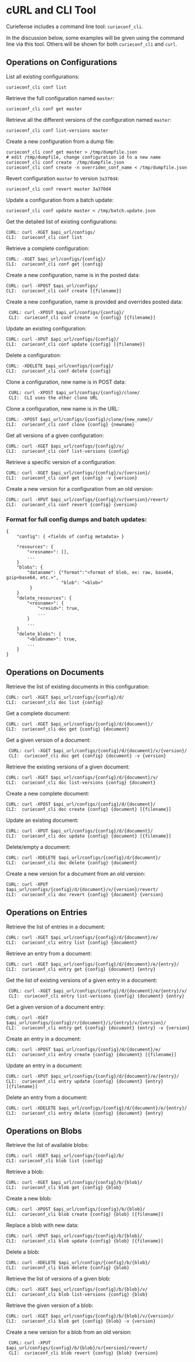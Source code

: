 # cURL and CLI Tool

Curiefense includes a command line tool: `curieconf_cli`.

In the discussion below, some examples will be given using the command line via this tool. Others will be shown for both `curieconf_cli` and `curl`.

## Operations on Configurations

List all existing configurations:

```text
curieconf_cli conf list
```

Retrieve the full configuration named `master`:

```text
curieconf_cli conf get master
```

Retrieve all the different versions of the configuration named `master`:

```text
curieconf_cli conf list-versions master
```

Create a new configuration from a dump file:

```text
curieconf_cli conf get master > /tmp/dumpfile.json
# edit /tmp/dumpfile, change configuration id to a new name
curieconf_cli conf create  /tmp/dumpfile.json
curieconf_cli conf create -n overriden_conf_name < /tmp/dumpfile.json
```

Revert configuration `master` to version `3a370d4`:

```text
curieconf_cli conf revert master 3a370d4
```

Update a configuration from a batch update:

```text
curieconf_cli conf update master < /tmp/batch.update.json
```

Get the detailed list of existing configurations:

```text
CURL: curl -XGET $api_url/configs/ 
CLI:  curieconf_cli conf list
```

Retrieve a complete configuration:

```text
CURL: -XGET $api_url/configs/{config}/ 
CLI:  curieconf_cli conf get {config}
```

Create a new configuration, name is in the posted data:

```text
CURL: curl -XPOST $api_url/configs/ 
CLI:  curieconf_cli conf create [{filename}]
```

Create a new configuration, name is provided and overrides posted data:

```text
 CURL: curl -XPOST $api_url/configs/{config}/ 
 CLI:  curieconf_cli conf create -n {config} [{filename}]
```

Update an existing configuration:

```text
CURL: curl -XPUT $api_url/configs/{config}/ 
CLI:  curieconf_cli conf update {config} [{filename}]
```

Delete a configuration:

```text
CURL: -XDELETE $api_url/configs/{config}/ 
CLI:  curieconf_cli conf delete {config}
```

Clone a configuration, new name is in POST data:

```text
 CURL: curl -XPOST $api_url/configs/{config}/clone/ 
 CLI:  CLI uses the other clone URL
```

Clone a configuration, new name is in the URL:

```text
CURL: -XPOST $api_url/configs/{config}/clone/{new_name}/ 
CLI:  curieconf_cli conf clone {config} {newname}
```

Get all versions of a given configuration:

```text
CURL: curl -XGET $api_url/configs/{config}/v/ 
CLI:  curieconf_cli conf list-versions {config}
```

Retrieve a specific version of a configuration:

```text
CURL: curl -XGET $api_url/configs/{config}/v/{version}/ 
CLI:  curieconf_cli conf get {config} -v {version}
```

Create a new version for a configuration from an old version:

```text
CURL: curl -XPUT $api_url/configs/{config}/v/{version}/revert/ 
CLI:  curieconf_cli conf revert {config} {version}
```

### Format for full config dumps and batch updates: <a id="markdown-header-format-for-full-config-dumps-and-batch-updates"></a>

```text
{
    "config": { <fields of config metadata> }

    "resources": {
        "<resname>": [],
        ...
    }
    "blobs": {
        "dataname": {"format":"<format of blob, ex: raw, base64, gzip+base64, etc.>", 
                     "blob": "<blob>"
         }
    }
    "delete_resources": {
        "<resname>": {
            "<resid>": true,
            ...
        }
        ...
    }
    "delete_blobs": {
        "<blobname>": true,
        ...
    }
}
```

## Operations on Documents

Retrieve the list of existing documents in this configuration:

```text
CURL: curl -XGET $api_url/configs/{config}/d/ 
CLI:  curieconf_cli doc list {config}
```

Get a complete document:

```text
CURL: curl -XGET $api_url/configs/{config}/d/{document}/ 
CLI:  curieconf_cli doc get {config} {document}
```

Get a given version of a document:

```text
 CURL: curl -XGET $api_url/configs/{config}/d/{document}/v/{version}/ 
 CLI:  curieconf_cli doc get {config} {document} -v {version}
```

Retrieve the existing versions of a given document:

```text
CURL: curl -XGET $api_url/configs/{config}/d/{document}/v/ 
CLI:  curieconf_cli doc list-versions {config} {document}
```

Create a new complete document:

```text
CURL: curl -XPOST $api_url/configs/{config}/d/{document}/ 
CLI:  curieconf_cli doc create {config} {document} [{filename}]
```

Update an existing document:

```text
CURL: curl -XPUT $api_url/configs/{config}/d/{document}/ 
CLI:  curieconf_cli doc update {config} {document} [{filename}]
```

Delete/empty a document:

```text
CURL: curl -XDELETE $api_url/configs/{config}/d/{document}/ 
CLI:  curieconf_cli doc delete {config} {document}
```

Create a new version for a document from an old version:

```text
CURL: curl -XPUT $api_url/configs/{config}/d/{document}/v/{version}/revert/ 
CLI:  curieconf_cli doc revert {config} {document} {version}
```

## Operations on Entries

Retrieve the list of entries in a document:

```text
CURL: curl -XGET $api_url/configs/{config}/d/{document}/e/ 
CLI:  curieconf_cli entry list {config} {document}
```

Retrieve an entry from a document:

```text
CURL: curl -XGET $api_url/configs/{config}/d/{document}/e/{entry}/ 
CLI:  curieconf_cli entry get {config} {document} {entry}
```

Get the list of existing versions of a given entry in a document:

```text
 CURL: curl -XGET $api_url/configs/{config}/d/{document}/e/{entry}/v/ 
 CLI:  curieconf_cli entry list-versions {config} {document} {entry}
```

Get a given version of a document entry:

```text
CURL: curl -XGET $api_url/configs/{config}/r/{document}/i/{entry}/v/{version}/ 
CLI:  curieconf_cli entry get {config} {document} {entry} -v {version}
```

Create an entry in a document:

```text
CURL: curl -XPOST $api_url/configs/{config}/d/{document}/e/ 
CLI:  curieconf_cli entry create {config} {document} [{filename}]
```

Update an entry in a document:

```text
CURL: curl -XPUT $api_url/configs/{config}/d/{document}/e/{entry}/ 
CLI:  curieconf_cli entry update {config} {document} {entry} [{filename}]
```

Delete an entry from a document:

```text
CURL: curl -XDELETE $api_url/configs/{config}/d/{document}/e/{entry}/ 
CLI:  curieconf_cli entry delete {config} {document} {entry}
```

## Operations on Blobs

Retrieve the list of available blobs:

```text
CURL: curl -XGET $api_url/configs/{config}/b/ 
CLI: curieconf_cli blob list {config}
```

Retrieve a blob:

```text
CURL: curl -XGET $api_url/configs/{config}/b/{blob}/ 
CLI:  curieconf_cli blob get {config} {blob}
```

Create a new blob:

```text
CURL: curl -XPOST $api_url/configs/{config}/b/{blob}/ 
CLI:  curieconf_cli blob create {config} {blob} [{filename}]
```

Replace a blob with new data:

```text
CURL: curl -XPUT $api_url/configs/{config}/b/{blob}/ 
CLI:  curieconf_cli blob update {config} {blob} [{filename}]
```

Delete a blob:

```text
CURL: curl -XDELETE $api_url/configs/{config}/b/{blob}/ 
CLI:  curieconf_cli blob delete {config} {blob}
```

Retrieve the list of versions of a given blob:

```text
CURL: curl -XGET $api_url/configs/{config}/b/{blob}/v/ 
CLI:  curieconf_cli blob list-versions {config} {blob}
```

Retrieve the given version of a blob:

```text
CURL: curl -XGET $api_url/configs/{config}/b/{blob}/v/{version}/ 
CLI:  curieconf_cli blob get {config} {blob} -v {version}
```

Create a new version for a blob from an old version:

```text
 CURL: curl -XPUT $api_url/configs/{config}/b/{blob}/v/{version}/revert/ 
 CLI:  curieconf_cli blob revert {config} {blob} {version}
```

